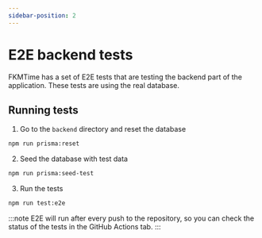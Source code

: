 ```yaml
---
sidebar-position: 2
---
```


# E2E backend tests

FKMTime has a set of E2E tests that are testing the backend part of the application. These tests are using the real database.

## Running tests

1. Go to the `backend` directory and reset the database
```bash
npm run prisma:reset
```

2. Seed the database with test data
```bash
npm run prisma:seed-test
```

3. Run the tests
```bash
npm run test:e2e
```

:::note
E2E will run after every push to the repository, so you can check the status of the tests in the GitHub Actions tab.
:::